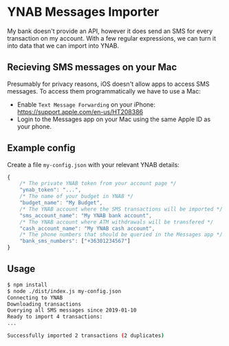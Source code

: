 # YNAB Messages Importer

My bank doesn't provide an API, however it does send an SMS for every transaction on my account. With a few regular expressions, we can turn it into data that we can import into YNAB.

## Recieving SMS messages on your Mac

Presumably for privacy reasons, iOS doesn't allow apps to access SMS messages. To access them programmatically we have to use a Mac:

 * Enable `Text Message Forwarding` on your iPhone: https://support.apple.com/en-us/HT208386
 * Login to the Messages app on your Mac using the same Apple ID as your phone.

## Example config
Create a file `my-config.json` with your relevant YNAB details:
```js
{
    /* The private YNAB token from your account page */
    "ynab_token": "...",
    /* The name of your budget in YNAB */
    "budget_name": "My Budget",
    /* The YNAB account where the SMS transactions will be imported */
    "sms_account_name": "My YNAB bank account",
    /* The YNAB account where ATM withdrawals will be transfered */
    "cash_account_name": "My YNAB cash account",
    /* The phone numbers that should be queried in the Messages app */
    "bank_sms_numbers": ["+36301234567"]
}
```

## Usage
```sh
$ npm install
$ node ./dist/index.js my-config.json
Connecting to YNAB
Downloading transactions
Querying all SMS messages since 2019-01-10
Ready to import 4 transactions:
...

Successfully imported 2 transactions (2 duplicates)
```

